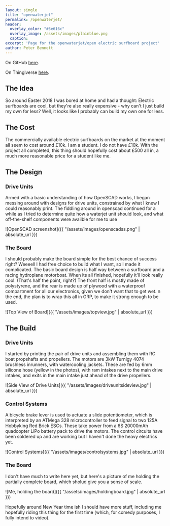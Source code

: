 ```yaml
---
layout: single
title: "openwaterjet"
permalink: /openwaterjet/
header:
  overlay_color: "#5e616c"
  overlay_image: /assets/images/plainblue.png
  caption:
excerpt: 'Page for the openwaterjet/open electric surfboard project'
author: Peter Bennett
---
```


On GitHub [here](https://www.github.com/largeostrich/openwaterjet).

On Thingiverse [here](https://www.thingiverse.com/thing:3112554/).

## The Idea

So around Easter 2018 I was bored at home and had a thought: Electric surfboards are cool, but they're also really expensive - why can't I just build my own for less? Well, it looks like I probably can build my own one for less.

## The Cost

The commercially available electric surfboards on the market at the moment all seem to cost around £10k. I am a student. I do not have £10k. With the project all completed, this thing should hopefully cost about £500 all in, a much more reasonable price for a student like me.

## The Design

### Drive Units

Armed with a basic understanding of how OpenSCAD works, I began messing around with designs for drive units, constrained by what I knew I could reasonably print. The fiddling around in openscad continued for a while as I tried to determine quite how a waterjet unit should look, and what off-the-shelf components were availble for me to use

![OpenSCAD screenshot]({{ "/assets/images/openscadss.png" | absolute_url }})

### The Board

I should probably make the board simple for the best chance of success right? Weeeell I had free choice to build what I want, so I made it complicated. The basic board design is half way between a surfboard and a racing hydroplane motorboat. When its all finished, hopefully it'll look really cool. (That's half the point, right?) The front half is mostly made of polystyrene, and the rear is made up of plywood with a waterproof compartment for all our electronics, given we don't want that to get wet. n the end, the plan is to wrap this all in GRP, to make it strong enough to be used.

![Top View of Board]({{ "/assets/images/topview.jpg" | absolute_url }})

## The Build

### Drive Units

I started by printing the pair of drive units and assembling them with RC boat propshafts and propellers. The motors are 3kW Turnigy 4074 brushless inrunners, with watercooling jackets. These are fed by 6mm silicone hose (yellow in the photos), with ram intakes next to the main drive intakes, and exits in the main intake just ahead of the drive propellers.

![Side View of Drive Units]({{ "/assets/images/driveunitsideview.jpg" | absolute_url }})

### Control Systems

A bicycle brake lever is used to actuate a slide potentiometer, which is interpreted by an ATMega 328 microcontroller to feed signal to two 125A Hobbyking Red Brick ESCs. These take power from a 6S 20000mAh quadcopter LiPo battery pack to drive the motors. The control circuits have been soldered up and are working but I haven't done the heavy electrics yet.

![Control Systems]({{ "/assets/images/controlsystems.jpg" | absolute_url }})

### The Board

I don't have much to write here yet, but here's a picture of me holding the partially complete board, which sholud give you a sense of scale.

![Me, holding the board]({{ "/assets/images/holdingboard.jpg" | absolute_url }})

Hopefully around New Year time ish I should have more stuff, including me hopefully riding this thing for the first time (which, for comedy purposes, I fully intend to video).


